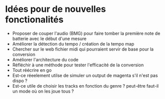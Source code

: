 # Idées pour de nouvelles fonctionalités

- Proposer de couper l'audio (BMG) pour faire tomber la première note de batterie avec le début d'une mesure
- Améliorer la détection du tempo / création de la tempo map
- Chercher sur le web fichier midi qui pourraient servir de base pour la conversion
- Améliorer l'architecture du code
- Réfléchir à une méthode pour tester l'efficacité de la conversion
- Tout réécrire en go
- Est-ce réeelement utilse de simuler un output de magenta s'il n'est pas dispo ?
- Est-ce utile de choisir les tracks en fonction du genre ? peut-être faut-il un mode où on les joue tous ?
